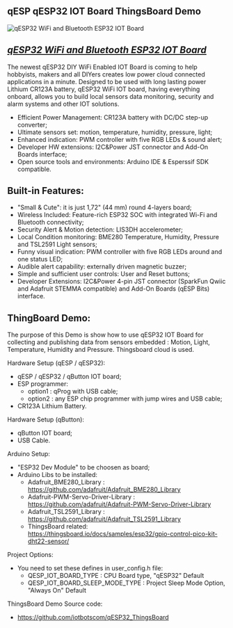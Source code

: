 qESP qESP32 IOT Board ThingsBoard Demo
------------------------------

![qESP32 WiFi and Bluetooth ESP32 IOT Board](https://cdn.shopify.com/s/files/1/0269/3100/3464/products/iotbotscom-qesp32-iot-arduino-wifi-esp32_1024x1024@2x.jpg)

[*qESP32 WiFi and Bluetooth ESP32 IOT Board*](https://www.iot-bots.com/collections/qesp-iot/products/qesp32-esp32-diy-iot-development-kit)
------------------------------

The newest qESP32 DIY WiFi Enabled IOT Board is coming to help hobbyists, makers and all DIYers creates low power cloud connected applications in a minute. Designed to be used with long lasting power Lithium CR123A battery, qESP32 WiFi IOT board, having everything onboard, allows you to build local sensors data monitoring, security and alarm systems and other IOT solutions. 

- Efficient Power Management: CR123A battery with DC/DC step-up converter;
- Ultimate sensors set: motion, temperature, humidity, pressure, light;
- Enhanced indication: PWM controller with five RGB LEDs & sound alert;
- Developer HW extensions: I2C&Power JST connector and Add-On Boards interface;
- Open source tools and environments: Arduino IDE & Esperssif SDK compatible.

Built-in Features:
------------------------------

 - "Small & Сute": it is just 1,72" (44 mm) round 4-layers board;
 - Wireless Included: Feature-rich ESP32 SOC with integrated Wi-Fi and Bluetooth connectivity;
 - Security Alert & Motion detection: LIS3DH accelerometer;
 - Local Condition monitoring: BME280 Temperature, Humidity, Pressure and TSL2591 Light sensors;
 - Funny visual indication: PWM controller with five RGB LEDs around and one status LED;
 - Audible alert capability: externally driven magnetic buzzer;
 - Simple and sufficient user controls: User and Reset buttons;
 - Developer Extensions: I2C&Power 4-pin JST connector (SparkFun Qwiic and Adafruit STEMMA compatible) and Add-On Boards (qESP Bits) interface.

ThingBoard Demo:
------------------------------
The purpose of this Demo is show how to use qESP32 IOT Board for collecting and publishing data from sensors embedded : Motion, Light, Temperature, Humidity and Pressure.
Thingsboard cloud is used.

Hardware Setup (qESP / qESP32):
 - qESP / qESP32 / qButton IOT board;
 - ESP programmer:
    - option1 : qProg with USB cable;
    - option2 : any ESP chip programmer with jump wires and USB cable;
 - CR123A Lithium Battery.

Hardware Setup (qButton):
 - qButton IOT board;
 - USB Cable.

Arduino Setup:
 - "ESP32 Dev Module" to be choosen as board;
 - Arduino Libs to be installed:
   - Adafruit_BME280_Library : https://github.com/adafruit/Adafruit_BME280_Library
   - Adafruit-PWM-Servo-Driver-Library : https://github.com/adafruit/Adafruit-PWM-Servo-Driver-Library
   - Adafruit_TSL2591_Library : https://github.com/adafruit/Adafruit_TSL2591_Library
   - ThingsBoard related: https://thingsboard.io/docs/samples/esp32/gpio-control-pico-kit-dht22-sensor/

Project Options:
 - You need to set these defines in user_config.h file:
   - QESP_IOT_BOARD_TYPE : CPU Board type, "qESP32" Default
   - QESP_IOT_BOARD_SLEEP_MODE_TYPE : Project Sleep Mode Option, "Always On" Default

ThingsBoard Demo Source code:
- https://github.com/iotbotscom/qESP32_ThingsBoard

